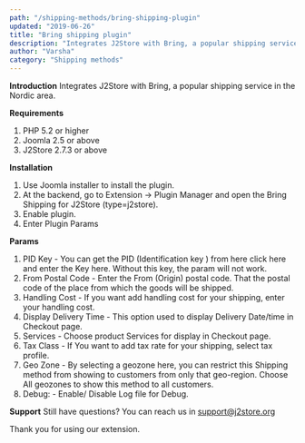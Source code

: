 ```yaml
---
path: "/shipping-methods/bring-shipping-plugin"
updated: "2019-06-26"
title: "Bring shipping plugin"
description: "Integrates J2Store with Bring, a popular shipping service in the Nordic area."
author: "Varsha"
category: "Shipping methods"
---
```


**Introduction**
Integrates J2Store with Bring, a popular shipping service in the Nordic area.

**Requirements**
1. PHP 5.2 or higher
2. Joomla 2.5 or above
3. J2Store 2.7.3 or above

**Installation**
1. Use Joomla installer to install the plugin.
2. At the backend, go to Extension -> Plugin Manager and open the Bring Shipping for J2Store (type=j2store).
3. Enable plugin.
4. Enter Plugin Params

**Params**
1. PID Key - You can get the PID (Identification key ) from here <link-text url =¨http://fraktguide.bring.no/fraktguide/welcome.do¨ target = ¨_blank¨ rel = ¨noopener¨> click here </link-text> and enter the Key here. Without this key, the param will not work.
2. From Postal Code - Enter the From (Origin) postal code. That the postal code of the place from which the goods will be shipped.
3. Handling Cost - If you want add handling cost for your shipping, enter your handling cost.
4. Display Delivery Time - This option used to display Delivery Date/time in Checkout page.
5. Services - Choose product Services for display in Checkout page.
6. Tax Class - If You want to add tax rate for your shipping, select tax profile.
7. Geo Zone - By selecting a geozone here, you can restrict this Shipping method from showing to customers from only that geo-region. Choose All geozones to show this method to all customers.
8. Debug: - Enable/ Disable Log file for Debug.

**Support**
Still have questions? You can reach us in support@j2store.org

Thank you for using our extension.



